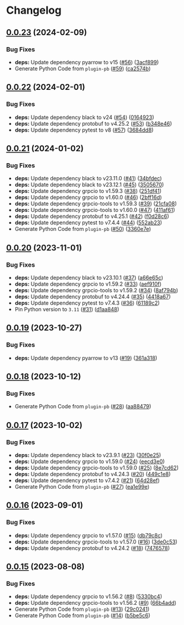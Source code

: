 # Changelog

## [0.0.23](https://github.com/cloudquery/plugin-pb-python/compare/v0.0.22...v0.0.23) (2024-02-09)


### Bug Fixes

* **deps:** Update dependency pyarrow to v15 ([#56](https://github.com/cloudquery/plugin-pb-python/issues/56)) ([3acf899](https://github.com/cloudquery/plugin-pb-python/commit/3acf899d4bd675154c61885b8b8ea07a6c4513b7))
* Generate Python Code from `plugin-pb` ([#59](https://github.com/cloudquery/plugin-pb-python/issues/59)) ([ca2574b](https://github.com/cloudquery/plugin-pb-python/commit/ca2574b0bafb6c9adbc541c1096b03d88f32b904))

## [0.0.22](https://github.com/cloudquery/plugin-pb-python/compare/v0.0.21...v0.0.22) (2024-02-01)


### Bug Fixes

* **deps:** Update dependency black to v24 ([#54](https://github.com/cloudquery/plugin-pb-python/issues/54)) ([0164923](https://github.com/cloudquery/plugin-pb-python/commit/0164923369b1e2bd972f445164f6b2964655d655))
* **deps:** Update dependency protobuf to v4.25.2 ([#53](https://github.com/cloudquery/plugin-pb-python/issues/53)) ([b348e46](https://github.com/cloudquery/plugin-pb-python/commit/b348e46011a0d48b42d2138a5b19d1ddc591e5ed))
* **deps:** Update dependency pytest to v8 ([#57](https://github.com/cloudquery/plugin-pb-python/issues/57)) ([3684dd8](https://github.com/cloudquery/plugin-pb-python/commit/3684dd8d62a9ff88cd9d281d8b022a4bd63cf269))

## [0.0.21](https://github.com/cloudquery/plugin-pb-python/compare/v0.0.20...v0.0.21) (2024-01-02)


### Bug Fixes

* **deps:** Update dependency black to v23.11.0 ([#41](https://github.com/cloudquery/plugin-pb-python/issues/41)) ([34bfdec](https://github.com/cloudquery/plugin-pb-python/commit/34bfdeccef7ee7ba5460691b7f3e765b430549d2))
* **deps:** Update dependency black to v23.12.1 ([#45](https://github.com/cloudquery/plugin-pb-python/issues/45)) ([3505670](https://github.com/cloudquery/plugin-pb-python/commit/35056700d67d5e7a6a87ffbf305c71a040510ce1))
* **deps:** Update dependency grpcio to v1.59.3 ([#38](https://github.com/cloudquery/plugin-pb-python/issues/38)) ([251df41](https://github.com/cloudquery/plugin-pb-python/commit/251df41a49cc720e70b6d00bab13e93bb87ecb00))
* **deps:** Update dependency grpcio to v1.60.0 ([#46](https://github.com/cloudquery/plugin-pb-python/issues/46)) ([2bff16d](https://github.com/cloudquery/plugin-pb-python/commit/2bff16df46d68a0a14b2d59df89aed250b74c5c2))
* **deps:** Update dependency grpcio-tools to v1.59.3 ([#39](https://github.com/cloudquery/plugin-pb-python/issues/39)) ([21cfa08](https://github.com/cloudquery/plugin-pb-python/commit/21cfa08f9ff6d187a034c70e875e532c337be2e5))
* **deps:** Update dependency grpcio-tools to v1.60.0 ([#47](https://github.com/cloudquery/plugin-pb-python/issues/47)) ([411af61](https://github.com/cloudquery/plugin-pb-python/commit/411af6187c385c79ba6ca6c1daac1d27858583fd))
* **deps:** Update dependency protobuf to v4.25.1 ([#42](https://github.com/cloudquery/plugin-pb-python/issues/42)) ([f0d28c6](https://github.com/cloudquery/plugin-pb-python/commit/f0d28c6039681aec72bc11329df174062a289fca))
* **deps:** Update dependency pytest to v7.4.4 ([#44](https://github.com/cloudquery/plugin-pb-python/issues/44)) ([552ab23](https://github.com/cloudquery/plugin-pb-python/commit/552ab232625fec322d4ae2af75192a47fa1b7957))
* Generate Python Code from `plugin-pb` ([#50](https://github.com/cloudquery/plugin-pb-python/issues/50)) ([3360e7e](https://github.com/cloudquery/plugin-pb-python/commit/3360e7ebe109ff2cbfd040f971726d1decf51299))

## [0.0.20](https://github.com/cloudquery/plugin-pb-python/compare/v0.0.19...v0.0.20) (2023-11-01)


### Bug Fixes

* **deps:** Update dependency black to v23.10.1 ([#37](https://github.com/cloudquery/plugin-pb-python/issues/37)) ([a66e65c](https://github.com/cloudquery/plugin-pb-python/commit/a66e65c806b87d0abab4e8ec514ce4959e3d66fb))
* **deps:** Update dependency grpcio to v1.59.2 ([#33](https://github.com/cloudquery/plugin-pb-python/issues/33)) ([aef910f](https://github.com/cloudquery/plugin-pb-python/commit/aef910fdde8001b8b37913b45e546e3730c7afb7))
* **deps:** Update dependency grpcio-tools to v1.59.2 ([#34](https://github.com/cloudquery/plugin-pb-python/issues/34)) ([8af794b](https://github.com/cloudquery/plugin-pb-python/commit/8af794b7784c8df9de2c52cb076a1fc879b8c7d5))
* **deps:** Update dependency protobuf to v4.24.4 ([#35](https://github.com/cloudquery/plugin-pb-python/issues/35)) ([4418a67](https://github.com/cloudquery/plugin-pb-python/commit/4418a67dc0edbc694817d1983fcf9ee3841ece9a))
* **deps:** Update dependency pytest to v7.4.3 ([#36](https://github.com/cloudquery/plugin-pb-python/issues/36)) ([61189c2](https://github.com/cloudquery/plugin-pb-python/commit/61189c26afa05beb14c751814a692e5de54a37ec))
* Pin Python version to `3.11` ([#31](https://github.com/cloudquery/plugin-pb-python/issues/31)) ([d1aa848](https://github.com/cloudquery/plugin-pb-python/commit/d1aa84891a7d99bc5f0bf12d5c572c65b9ca0c6b))

## [0.0.19](https://github.com/cloudquery/plugin-pb-python/compare/v0.0.18...v0.0.19) (2023-10-27)


### Bug Fixes

* **deps:** Update dependency pyarrow to v13 ([#19](https://github.com/cloudquery/plugin-pb-python/issues/19)) ([361a318](https://github.com/cloudquery/plugin-pb-python/commit/361a318d7b116744a36ac808784d5e5c0b72ec21))

## [0.0.18](https://github.com/cloudquery/plugin-pb-python/compare/v0.0.17...v0.0.18) (2023-10-12)


### Bug Fixes

* Generate Python Code from `plugin-pb` ([#28](https://github.com/cloudquery/plugin-pb-python/issues/28)) ([aa88479](https://github.com/cloudquery/plugin-pb-python/commit/aa88479015296533e11e695128c866c97a886322))

## [0.0.17](https://github.com/cloudquery/plugin-pb-python/compare/v0.0.16...v0.0.17) (2023-10-02)


### Bug Fixes

* **deps:** Update dependency black to v23.9.1 ([#23](https://github.com/cloudquery/plugin-pb-python/issues/23)) ([30f0e25](https://github.com/cloudquery/plugin-pb-python/commit/30f0e25a64b97a4c34a31c1570968b37a8ad79cc))
* **deps:** Update dependency grpcio to v1.59.0 ([#24](https://github.com/cloudquery/plugin-pb-python/issues/24)) ([eecd3e0](https://github.com/cloudquery/plugin-pb-python/commit/eecd3e0210c37b5992cd6342f096a5fce0ccd4a1))
* **deps:** Update dependency grpcio-tools to v1.59.0 ([#25](https://github.com/cloudquery/plugin-pb-python/issues/25)) ([8e7cd62](https://github.com/cloudquery/plugin-pb-python/commit/8e7cd627768b211791bcb3f9fefe70bfbf8bd2b9))
* **deps:** Update dependency protobuf to v4.24.3 ([#20](https://github.com/cloudquery/plugin-pb-python/issues/20)) ([449c1e8](https://github.com/cloudquery/plugin-pb-python/commit/449c1e86e0b92631a9ea7e7ba9742fd24fadb11d))
* **deps:** Update dependency pytest to v7.4.2 ([#21](https://github.com/cloudquery/plugin-pb-python/issues/21)) ([64d28ef](https://github.com/cloudquery/plugin-pb-python/commit/64d28eff609c1fe57f61601317a5da5ba5c1a798))
* Generate Python Code from `plugin-pb` ([#27](https://github.com/cloudquery/plugin-pb-python/issues/27)) ([ea1e99e](https://github.com/cloudquery/plugin-pb-python/commit/ea1e99e26a4998f74cd879cacd75146dc1dc65fc))

## [0.0.16](https://github.com/cloudquery/plugin-pb-python/compare/v0.0.15...v0.0.16) (2023-09-01)


### Bug Fixes

* **deps:** Update dependency grpcio to v1.57.0 ([#15](https://github.com/cloudquery/plugin-pb-python/issues/15)) ([db79c8c](https://github.com/cloudquery/plugin-pb-python/commit/db79c8c4a6218db5ae7eac00754ba40769c0d815))
* **deps:** Update dependency grpcio-tools to v1.57.0 ([#16](https://github.com/cloudquery/plugin-pb-python/issues/16)) ([3de0c53](https://github.com/cloudquery/plugin-pb-python/commit/3de0c53c08ab7f061b6dbb6c52abf4d5b37caa36))
* **deps:** Update dependency protobuf to v4.24.2 ([#18](https://github.com/cloudquery/plugin-pb-python/issues/18)) ([7476578](https://github.com/cloudquery/plugin-pb-python/commit/7476578883feff3ca5311fcf2c37a9f7c11b80ed))

## [0.0.15](https://github.com/cloudquery/plugin-pb-python/compare/v0.0.14...v0.0.15) (2023-08-08)


### Bug Fixes

* **deps:** Update dependency grpcio to v1.56.2 ([#8](https://github.com/cloudquery/plugin-pb-python/issues/8)) ([5330bc4](https://github.com/cloudquery/plugin-pb-python/commit/5330bc450ba82a453ef0d44936688650ed9748dc))
* **deps:** Update dependency grpcio-tools to v1.56.2 ([#9](https://github.com/cloudquery/plugin-pb-python/issues/9)) ([66b4add](https://github.com/cloudquery/plugin-pb-python/commit/66b4addefa2e337b5a7960d902460bcc53df7254))
* Generate Python Code from `plugin-pb` ([#13](https://github.com/cloudquery/plugin-pb-python/issues/13)) ([29c0241](https://github.com/cloudquery/plugin-pb-python/commit/29c0241d7229eb45f558dff4f7b791ffe77b9f76))
* Generate Python Code from `plugin-pb` ([#14](https://github.com/cloudquery/plugin-pb-python/issues/14)) ([b5be5c6](https://github.com/cloudquery/plugin-pb-python/commit/b5be5c64442791a5fa5b71176112fd0449ae5c34))
